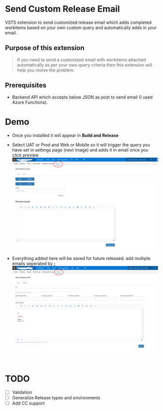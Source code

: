 # Send Custom Release Email
VSTS extension to send customized release email which adds completed workitems based on your own custom query and  automatically adds in your email.

## Purpose of this extension
> If you need to send a customized email with workitems attached automatically as per your own query criteria then this extension will
> help you reolve the problem.

## Prerequisites
- Backend API which accepts below JSON as post to send email (I used Azure Functions).

# Demo 
- Once you installed it will appear in **Build and Release**
- Select UAT or Prod and Web or Mobile so it will trigger the query you have set in settings page (next image) and adds it in email once   you click preview 
![Alt Title](demo-1.png?raw=true "Title")

- Everything added here will be saved for future released. add multiple emails seperated by **;**
![Alt Title](demo-2.png?raw=true "Demo 1")



# TODO
- [ ] Validation
- [ ] Generalize Release types and environments 
- [ ] Add CC support
